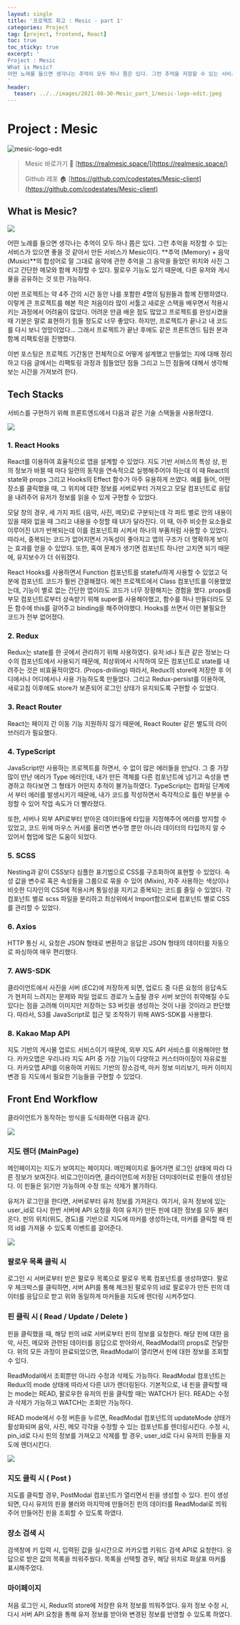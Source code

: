 ```yaml
---
layout: single
title: '프로젝트 회고 : Mesic - part 1'
categories: Project
tag: [project, frontend, React]
toc: true
toc_sticky: true
excerpt: '
Project : Mesic
What is Mesic?
어떤 노래를 들으면 생각나는 추억이 모두 하나 쯤은 있다. 그런 추억을 저장할 수 있는 서비스가 있으면 좋을 것 같아서 만든 서비스가 Mesic이다. **추억 (Memory) + 음악 (Music)**의 합성어로 말 그대로 음악에 관한 추억을 그 음악을 들었던 위치와 사진 그리고 간단한 메모와 함께 저장할 수 있다. 팔로우 기능도 있기 때문에, 다른 유저와 게시물을 공유하는 것 또한 가능하다.oo  ~/Documents/coding/Gwan-Woo-Jeong.github.io/images
'
header:
  teaser: ../../images/2021-08-30-Mesic_part_1/mesic-logo-edit.jpeg
---
```


# Project : Mesic

![mesic-logo-edit](../../images/2021-08-30-Mesic_part_1/mesic-logo-edit.jpeg)

> Mesic 바로가기 🏁
> [https://realmesic.space/](https://realmesic.space/)
>
> Github 레포 🏠
> [https://github.com/codestates/Mesic-client](https://github.com/codestates/Mesic-client)

## What is Mesic?

<img src="https://github.com/Gwan-Woo-Jeong/mesic_gifs/blob/main/mesic-preview.gif?raw=true">

어떤 노래를 들으면 생각나는 추억이 모두 하나 쯤은 있다. 그런 추억을 저장할 수 있는 서비스가 있으면 좋을 것 같아서 만든 서비스가 Mesic이다. **추억 (Memory) + 음악 (Music)**의 합성어로 말 그대로 음악에 관한 추억을 그 음악을 들었던 위치와 사진 그리고 간단한 메모와 함께 저장할 수 있다. 팔로우 기능도 있기 때문에, 다른 유저와 게시물을 공유하는 것 또한 가능하다.

이번 프로젝트는 약 4주 간의 시간 동안 나를 포함한 4명의 팀원들과 함께 진행하였다. 이렇게 큰 프로젝트를 해본 적은 처음이라 많이 서툴고 새로운 스택을 배우면서 적용시키는 과정에서 어려움이 많았다. 어려운 만큼 배운 점도 많았고 프로젝트를 완성시켰을 때 기분은 말로 표현하기 힘들 정도로 너무 좋았다. 하지만, 프로젝트가 끝나고 내 코드를 다시 보니 엉망이었다... 그래서 프로젝트가 끝난 후에도 같은 프론트엔드 팀원 분과 함께 리팩토링을 진행했다.

이번 포스팅은 프로젝트 기간동안 전체적으로 어떻게 설계했고 만들었는 지에 대해 정리하고 다음 글에서는 리팩토링 과정과 힘들었던 점들 그리고 느낀 점들에 대해서 생각해보는 시간을 가져보려 한다.

## Tech Stacks

서비스를 구현하기 위해 프론트엔드에서 다음과 같은 기술 스택들을 사용하였다.

<img src="https://github.com/Gwan-Woo-Jeong/mesic_gifs/blob/main/mesic-architecture.png?raw=true">

### 1. React Hooks

React를 이용하여 효율적으로 앱을 설계할 수 있었다. 지도 기반 서비스의 특성 상, 핀의 정보가 바뀔 때 마다 일련의 동작을 연속적으로 실행해주어야 하는데 이 때 React의 state와 props 그리고 Hooks의 Effect 함수가 아주 유용하게 쓰였다. 예를 들어, 어떤 장소를 클릭했을 때, 그 위치에 대한 정보를 서버로부터 가져오고 모달 컴포넌트로 응답을 내려주어 유저가 정보를 읽을 수 있게 구현할 수 있었다.

모달 창의 경우, 세 가지 파트 (음악, 사진, 메모)로 구분되는데 각 파트 별로 안의 내용이 있을 때와 없을 때 그리고 내용을 수정할 때 UI가 달라진다. 이 때, 아주 비슷한 요소들로 이루어진 UI가 반복되는데 이를 컴포넌트화 시켜서 하나의 부품처럼 사용할 수 있었다. 따라서, 중복되는 코드가 없어지면서 가독성이 좋아지고 앱의 구조가 더 명확하게 보이는 효과를 얻을 수 있었다. 또한, 혹여 문제가 생기면 컴포넌트 하나만 고치면 되기 때문에, 유지보수가 더 쉬워졌다.

React Hooks를 사용하면서 Function 컴포넌트를 stateful하게 사용할 수 있었고 덕분에 컴포넌트 코드가 훨씬 간결해졌다. 예전 프로젝트에서 Class 컴포넌트를 이용했었는데, 기능이 별로 없는 간단한 앱이라도 코드가 너무 장황해지는 경험을 했다. props를 부모 컴포넌트로부터 상속받기 위해 super를 사용해야했고, 함수를 하나 만들더라도 모든 함수에 this를 걸어주고 binding을 해주어야했다. Hooks를 쓰면서 이런 불필요한 코드가 전부 없어졌다.

### 2. Redux

Redux는 state를 한 곳에서 관리하기 위해 사용하였다. 유저 id나 토큰 같은 정보는 다수의 컴포넌트에서 사용되기 때문에, 최상위에서 시작하여 모든 컴포넌트로 state를 내려주는 것은 비효율적이였다. (Props-drilling) 따라서, Redux의 store에 저장한 후 어디에서나 어디에서나 사용 가능하도록 만들었다. 그리고 Redux-persist를 이용하여, 새로고침 이후에도 store가 보존되어 로그인 상태가 유지되도록 구현할 수 있었다.

### 3. React Router

React는 페이지 간 이동 기능 지원하지 않기 때문에, React Router 같은 별도의 라이브러리가 필요했다.

### 4. TypeScript

JavaScript만 사용하는 프로젝트를 하면서, 수 없이 많은 에러들을 만났다. 그 중 가장 많이 만난 에러가 Type 에러인데, 내가 만든 객체를 다른 컴포넌트에 넘기고 속성을 변경하고 하다보면 그 형태가 어떤지 추적이 불가능하였다. TypeScript는 컴파일 단계에서 부터 에러를 발생시키기 때문에, 내가 코드를 작성하면서 즉각적으로 틀린 부분을 수정할 수 있어 작업 속도가 더 빨라졌다.

또한, 서버나 외부 API로부터 받아온 데이터들에 타입을 지정해주어 에러를 방지할 수 있었고, 코드 위에 마우스 커서를 올리면 변수명 뿐만 아니라 데이터의 타입까지 알 수 있어서 협업에 많은 도움이 되었다.

### 5. SCSS

Nesting과 같이 CSS보다 심플한 표기법으로 CSS를 구조화하여 표현할 수 있었다. 속성 값을 변수로 혹은 속성들을 그룹으로 묶을 수 있어 (Mixin), 자주 사용하는 색상이나 비슷한 디자인의 CSS에 적용시켜 통일성을 지키고 중복되는 코드를 줄일 수 있었다. 각 컴포넌트 별로 scss 파일을 분리하고 최상위에서 Import함으로써 컴포넌트 별로 CSS를 관리할 수 있었다.

### 6. Axios

HTTP 통신 시, 요청은 JSON 형태로 변환하고 응답은 JSON 형태의 데이터를 자동으로 파싱하여 매우 편리했다.

### 7. AWS-SDK

클라이언트에서 사진을 서버 (EC2)에 저장하게 되면, 업로드 중 다른 요청의 응답속도가 현저히 느려지는 문제와 파일 업로드 경로가 노출될 경우 서버 보안이 취약해질 수도 있다는 점을 고려해 이미지만 저장하는 S3 버킷을 생성하는 것이 나을 것이라고 판단했다. 따라서, S3를 JavaScript로 접근 및 조작하기 위해 AWS-SDK를 사용했다.

### 8. Kakao Map API

지도 기반의 게시물 업로드 서비스이기 때문에, 외부 지도 API 서비스를 이용해야만 했다. 카카오맵은 우리나라 지도 API 중 가장 기능이 다양하고 커스터마이징이 자유로웠다. 카카오맵 API를 이용하여 키워드 기반의 장소검색, 마커 정보 미리보기, 마커 이미지 변경 등 지도에서 필요한 기능들을 구현할 수 있었다.

## Front End Workflow

클라이언트가 동작하는 방식을 도식화하면 다음과 같다.

<img src="https://github.com/Gwan-Woo-Jeong/mesic_gifs/raw/main/mesic-flowchart-client.jpeg?raw=true">

### 지도 렌더 (MainPage)

메인페이지는 지도가 보여지는 페이지다. 메인페이지로 들어가면 로그인 상태에 따라 다른 정보가 보여진다. 비로그인이라면, 클라이언트에 저장된 더미데이터로 핀들이 생성된다. 이 핀들은 읽기만 가능하며 수정 또는 삭제가 불가하다.

유저가 로그인을 한다면, 서버로부터 유저 정보를 가져온다. 여기서, 유저 정보에 있는 user_id로 다시 한번 서버에 API 요청을 하여 유저가 만든 핀에 대한 정보를 모두 불러온다. 핀의 위치(위도, 경도)를 기반으로 지도에 마커를 생성하는데, 마커를 클릭할 때 핀의 id를 가져올 수 있도록 이벤트를 걸어준다.

<img src="https://images.velog.io/images/gwanuuoo/post/2b3438af-22c6-4b5f-8f68-ece239b77df5/Screen%20Shot%202021-08-30%20at%209.45.17%20PM.png">

### 팔로우 목록 클릭 시

로그인 시 서버로부터 받은 팔로우 목록으로 팔로우 목록 컴포넌트를 생성하였다. 팔로우 체크박스를 클릭하면, 서버 API를 통해 체크된 팔로우의 id로 팔로우가 만든 핀의 데이터를 응답으로 받고 위와 동일하게 마커들을 지도에 렌더링 시켜주었다.

### 핀 클릭 시 ( Read / Update / Delete )

핀을 클릭했을 때, 해당 핀의 id로 서버로부터 핀의 정보를 요청한다. 해당 핀에 대한 음악, 사진, 메모와 관련된 데이터를 응답으로 받아와서, ReadModal의 props로 전달한다. 위의 모든 과정이 완료되었으면, ReadModal이 열리면서 핀에 대한 정보를 조회할 수 있다.

ReadModal에서 조회뿐만 아니라 수정과 삭제도 가능하다. ReadModal 컴포넌트는 Redux의 mode 상태에 따라서 다른 UI가 렌더링된다. 기본적으로, 내 핀을 클릭할 때는 mode는 READ, 팔로우한 유저의 핀을 클릭할 때는 WATCH가 된다. READ는 수정과 삭제가 가능하고 WATCH는 조회만 가능하다.

READ mode에서 수정 버튼을 누르면, ReadModal 컴포넌트의 updateMode 상태가 활성화되며 음악, 사진, 메모 각각을 수정할 수 있는 컴포넌트를 렌더링시킨다. 수정 시, pin_id로 다시 핀의 정보를 가져오고 삭제를 할 경우, user_id로 다시 유저의 핀들을 지도에 렌더시킨다.

<img src="https://images.velog.io/images/gwanuuoo/post/5be1339d-e211-4e0e-8683-0fd3ec373472/Screen%20Shot%202021-08-30%20at%209.51.05%20PM.png">

### 지도 클릭 시 ( Post )

지도를 클릭할 경우, PostModal 컴포넌트가 열리면서 핀을 생성할 수 있다. 핀이 생성되면, 다시 유저의 핀을 불러와 마지막에 만들어진 핀의 데이터를 ReadModal로 띄워주어 만들어진 핀을 조회할 수 있도록 하였다.

### 장소 검색 시

검색창에 키 입력 시, 입력된 값을 실시간으로 카카오맵 키워드 검색 API로 요청한다. 응답으로 받은 값의 목록을 띄워주웠다. 목록을 선택할 경우, 해당 위치로 화살표 마커를 표시해주었다.

### 마이페이지

처음 로그인 시, Redux의 store에 저장한 유저 정보를 띄워주었다. 유저 정보 수정 시, 다시 서버 API 요청을 통해 유저 정보를 받아와 변경된 정보를 반영할 수 있도록 하였다.
